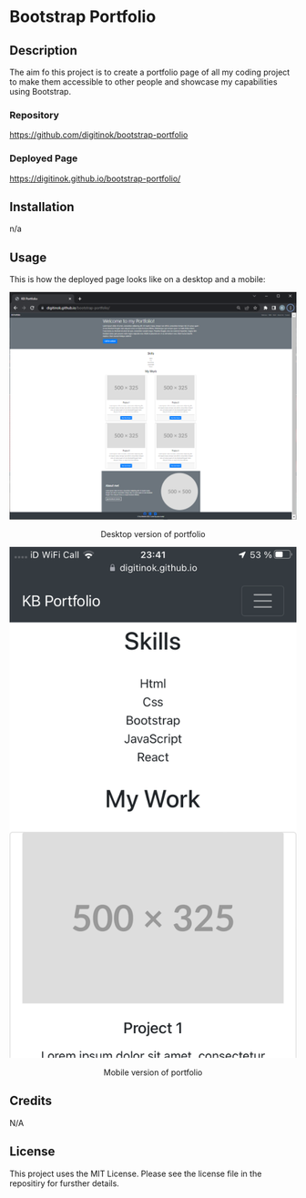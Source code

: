 # Bootstrap Portfolio

## Description

The aim fo this project is to create a portfolio page of all my coding project to make them accessible to other people and showcase my capabilities using Bootstrap.

### Repository

https://github.com/digitinok/bootstrap-portfolio

### Deployed Page

https://digitinok.github.io/bootstrap-portfolio/

## Installation

n/a

## Usage

This is how the deployed page looks like on a desktop and a mobile:

![alt Webpage desktop screenshot](images/desktop-screenshot.png)

<p style="text-align: center;">Desktop version of portfolio</p>

![alt Webpage mobile screenshot](images/mobile-screenshot.png)

<p style="text-align: center;">Mobile version of portfolio</p>


## Credits

N/A

## License

This project uses the MIT License. Please see the license file in the repositiry for fursther details.